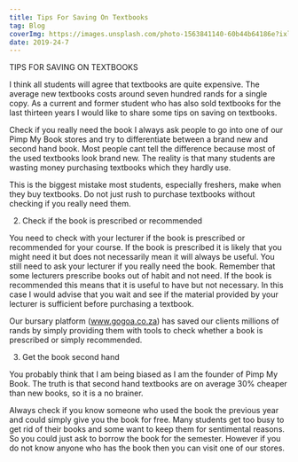 ```yaml
---
title: Tips For Saving On Textbooks
tag: Blog
coverImg: https://images.unsplash.com/photo-1563841140-60b44b64186e?ixlib=rb-1.2.1&ixid=eyJhcHBfaWQiOjEyMDd9&auto=format&fit=crop&w=787&q=80
date: 2019-24-7
---
```



TIPS FOR SAVING ON TEXTBOOKS

I think all students will agree that textbooks are quite expensive. The average new textbooks costs around seven hundred rands for a single copy. As a current and former student who has also sold textbooks for the last thirteen years I would like to share some tips on saving on textbooks.

Check if you really need the book
I always ask people to go into one of our Pimp My Book stores and try to differentiate between a brand new and second hand book. Most people cant tell the difference because most of the used textbooks look brand new. The reality is that many students are wasting money purchasing textbooks which they hardly use.

This is the biggest mistake most students, especially freshers, make when they buy textbooks. Do not just rush to purchase textbooks without checking if you really need them.

2.   Check if the book is prescribed or recommended 

You need to check with your lecturer if the book is prescribed or recommended for your course. If the book is prescribed it is likely that you might need it but does not necessarily mean it will always be useful. You still need to ask your lecturer if you really need the book. Remember that some lecturers prescribe books out of habit and not need. If the book is recommended this means that it is useful to have but not necessary. In this case I would advise that you wait and see if the material provided by your lecturer is sufficient before purchasing a textbook. 

Our bursary platform (www.gogoa.co.za) has saved our clients millions of rands by simply providing them with tools to check whether a book is prescribed or simply recommended.

3. Get the book second hand

You probably think that I am being biased  as I am the founder of Pimp My Book. The truth is that second hand textbooks are on average 30% cheaper than new books, so it is a no brainer. 

Always check if you know someone who used the book the previous year and could simply give you the book for free. Many students get too busy to get rid of their books and some want to keep them for sentimental reasons. So you could just ask to borrow the book for the semester. However if you do not know anyone who has the book then you can visit one of our stores.

